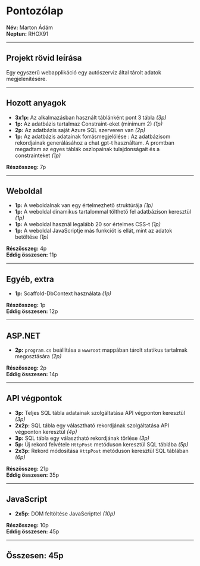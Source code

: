 # Pontozólap

**Név:** Marton Ádám  
**Neptun:** RHOX91  

---

## Projekt rövid leírása
Egy egyszerű webapplikáció egy autószerviz által tárolt adatok megjelenítésére.

---

## Hozott anyagok

- **3x1p:** Az alkalmazásban használt táblánként pont 3 tábla *(3p)*  
- **1p:** Az adatbázis tartalmaz Constraint-eket (minimum 2) *(1p)*  
- **2p:** Az adatbázis saját Azure SQL szerveren van *(2p)*  
- **1p:** Az adatbázis adatainak forrásmegjelölése : Az adatbázisom rekordjainak generálásához a chat gpt-t használtam. A promtban megadtam az egyes táblák oszlopainak tulajdonságait és a constrainteket *(1p)*  

**Részösszeg:** 7p  

---

## Weboldal

- **1p:** A weboldalnak van egy értelmezhető struktúrája *(1p)*  
- **1p:** A weboldal dinamikus tartalommal tölthető fel adatbázison keresztül *(1p)*  
- **1p:** A weboldal használ legalább 20 sor értelmes CSS-t *(1p)*  
- **1p:** A weboldal JavaScriptje más funkciót is ellát, mint az adatok betöltése *(1p)*  

**Részösszeg:** 4p  
**Eddig összesen:** 11p  

---

## Egyéb, extra

- **1p:** Scaffold-DbContext használata *(1p)*  

**Részösszeg:** 1p  
**Eddig összesen:** 12p  

---

## ASP.NET

- **2p:** `program.cs` beállítása a `wwwroot` mappában tárolt statikus tartalmak megosztására *(2p)*  

**Részösszeg:** 2p  
**Eddig összesen:** 14p  

---

## API végpontok

- **3p:** Teljes SQL tábla adatainak szolgáltatása API végponton keresztül *(3p)*  
- **2x2p:** SQL tábla egy választható rekordjának szolgáltatása API végponton keresztül *(4p)*  
- **3p:** SQL tábla egy választható rekordjának törlése *(3p)*  
- **5p:** Új rekord felvétele `HttpPost` metóduson keresztül SQL táblába *(5p)*  
- **2x3p:** Rekord módosítása `HttpPost` metóduson keresztül SQL táblában *(6p)*  

**Részösszeg:** 21p  
**Eddig összesen:** 35p  

---

## JavaScript

- **2x5p:** DOM feltöltése JavaScripttel *(10p)*  

**Részösszeg:** 10p  
**Eddig összesen:** 45p  

---

## Összesen: 45p

